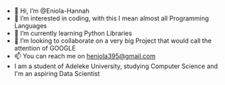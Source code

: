- 👋 Hi, I’m @Eniola-Hannah
- 👀 I’m interested in coding, with this I mean almost all Programming Languages
- 🌱 I’m currently learning Python Libraries
- 💞️ I’m looking to collaborate on a very big Project that would call the attention of GOOGLE
- 📫 You can reach me on heniola395@gmail.com
-  I am a student of Adeleke University, studying Computer Science and I'm an aspiring Data Scientist
<!---
Eniola-Hannah/Eniola-Hannah is a ✨ special ✨ repository because its `README.md` (this file) appears on your GitHub profile.
You can click the Preview link to take a look at your changes.
--->
